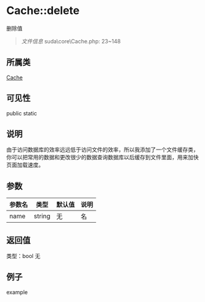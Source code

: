 # Cache::delete
删除值
> *文件信息* suda\core\Cache.php: 23~148
## 所属类 

[Cache](../Cache.md)

## 可见性

  public  static
## 说明

由于访问数据库的效率远远低于访问文件的效率，所以我添加了一个文件缓存类，
你可以把常用的数据和更改很少的数据查询数据库以后缓存到文件里面，用来加快页面加载速度。

## 参数

| 参数名 | 类型 | 默认值 | 说明 |
|--------|-----|-------|-------|
| name |  string | 无 |  名 |

## 返回值
类型：bool
无

## 例子

example